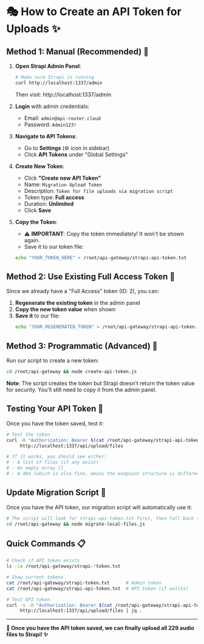 # 🎭 How to Create an API Token for Uploads ✨

## Method 1: Manual (Recommended) 🎯

1. **Open Strapi Admin Panel**:
   ```bash
   # Make sure Strapi is running
   curl http://localhost:1337/admin
   ```
   Then visit: http://localhost:1337/admin

2. **Login** with admin credentials:
   - Email: `admin@api-router.cloud`
   - Password: `Admin123!`

3. **Navigate to API Tokens**:
   - Go to **Settings** (⚙️ icon in sidebar)
   - Click **API Tokens** under "Global Settings"

4. **Create New Token**:
   - Click **"Create new API Token"**
   - Name: `Migration Upload Token`
   - Description: `Token for file uploads via migration script`
   - Token type: **Full access**
   - Duration: **Unlimited**
   - Click **Save**

5. **Copy the Token**:
   - ⚠️ **IMPORTANT**: Copy the token immediately! It won't be shown again.
   - Save it to our token file:
   ```bash
   echo "YOUR_TOKEN_HERE" > /root/api-gateway/strapi-api-token.txt
   ```

## Method 2: Use Existing Full Access Token 🔄

Since we already have a "Full Access" token (ID: 2), you can:

1. **Regenerate the existing token** in the admin panel
2. **Copy the new token value** when shown
3. **Save it** to our file:
   ```bash
   echo "YOUR_REGENERATED_TOKEN" > /root/api-gateway/strapi-api-token.txt
   ```

## Method 3: Programmatic (Advanced) 🤖

Run our script to create a new token:
```bash
cd /root/api-gateway && node create-api-token.js
```

**Note**: The script creates the token but Strapi doesn't return the token value for security. You'll still need to copy it from the admin panel.

## Testing Your API Token 🧪

Once you have the token saved, test it:
```bash
# Test the token
curl -H "Authorization: Bearer $(cat /root/api-gateway/strapi-api-token.txt)" \
     http://localhost:1337/api/upload/files

# If it works, you should see either:
# - A list of files (if any exist)
# - An empty array []
# - A 404 (which is also fine, means the endpoint structure is different)
```

## Update Migration Script 🚀

Once you have the API token, our migration script will automatically use it:
```bash
# The script will look for strapi-api-token.txt first, then fall back to admin token
cd /root/api-gateway && node migrate-local-files.js
```

## Quick Commands 📋

```bash
# Check if API token exists
ls -la /root/api-gateway/strapi-*token.txt

# Show current tokens
cat /root/api-gateway/strapi-token.txt      # Admin token
cat /root/api-gateway/strapi-api-token.txt  # API token (if exists)

# Test API token
curl -s -H "Authorization: Bearer $(cat /root/api-gateway/strapi-api-token.txt)" \
     http://localhost:1337/api/upload/files | jq .
```

---

**🎉 Once you have the API token saved, we can finally upload all 229 audio files to Strapi! ✨**
